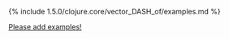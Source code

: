 {% include 1.5.0/clojure.core/vector_DASH_of/examples.md %}

[Please add examples!](https://github.com/arrdem/grimoire/edit/master/_includes/1.6.0/clojure.core/vector_DASH_of/examples.md)
